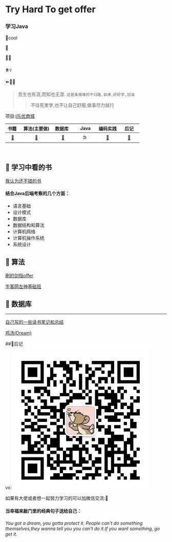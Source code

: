 # Try Hard To  get offer
### 学习Java
:cowboy_hat_face:cool

:walking:

:running_man: 

:basketball_woman: 

:fast_forward::man_student:

> 吾生也有涯,而知也无涯.
>` 这是条艰难的不归路,自律,好好学,加油  `
> >不往死里学,也不让自己舒服,做事尽力就行

项目:[l乐优商城](https://github.com/lqt1401737962/Leyou-Mall)


|书籍&nbsp;| &nbsp;算法(主要做)&nbsp; | 数据库&nbsp;&nbsp;|&nbsp;&nbsp;&nbsp; Java&nbsp;&nbsp;&nbsp;|编码实践| &nbsp;&nbsp;&nbsp;后记&nbsp;&nbsp;&nbsp; |
| :---: | :----: | :---: | :----: | :----: |:----: |
|[:book:](#memo-书籍)| [:pencil:](#pencil2-算法) | [:floppy_disk:](#floppy_disk-数据库) |[:coffee:](#coffee-java)|[:watermelon:](#watermelon-编码实践) |[:memo:](#memo-后记)|

<br>

## :book:  学习中看的书
[我认为还不错的书](https://github.com/lqt1401737962/Java-Notes/tree/master/books)
#### 结合Java后端考察的几个方面：
 - 语言基础
 - 设计模式
 - 数据库
 - 数据结构和算法
 - 计算机网络
 - 计算机操作系统
 - 系统设计


## :pencil: 算法

 [刷的剑指offer](https://github.com/lqt1401737962/Java-Notes/tree/master/algorithm/leetcodeEasyProb)

 [牛客网左神基础班](https://github.com/lqt1401737962/Java-Notes/tree/master/algorithm/NowcoderBasicAlgorithm)

## :floppy_disk: 数据库

---
[自己写的一些读书笔记和总结]()

[鸡汤(Dream)](https://github.com/lqt1401737962/Java-Notes/blob/master/somethingJustIWrite/Dream%E6%BC%94%E8%AE%B2%E7%A8%BF.md)



##:memo:后记

vx:![](image/mmqrcode1577081975412.png)

如果有大佬或者想一起努力学习的可以加微信交流::grimacing:

#### 当幸福来敲门里的经典句子送给自己：
###### You got a dream, you gotta protect it. People can't do something themselves,they wanna tell you you can't do it.If you want something, go get it.